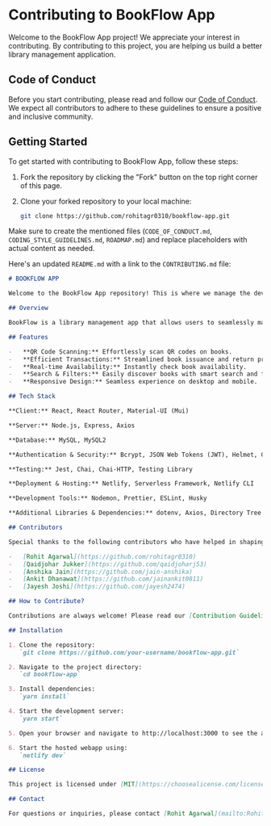 # Contributing to BookFlow App

Welcome to the BookFlow App project! We appreciate your interest in contributing. By contributing to this project, you are helping us build a better library management application.

## Code of Conduct

Before you start contributing, please read and follow our [Code of Conduct](CODE_OF_CONDUCT.md). We expect all contributors to adhere to these guidelines to ensure a positive and inclusive community.

## Getting Started

To get started with contributing to BookFlow App, follow these steps:

1. Fork the repository by clicking the "Fork" button on the top right corner of this page.

2. Clone your forked repository to your local machine:
   ```bash
   git clone https://github.com/rohitagr0310/bookflow-app.git
   ```

Make sure to create the mentioned files (`CODE_OF_CONDUCT.md`, `CODING_STYLE_GUIDELINES.md`, `ROADMAP.md`) and replace placeholders with actual content as needed.

Here's an updated `README.md` with a link to the `CONTRIBUTING.md` file:

```markdown
# BOOKFLOW APP

Welcome to the BookFlow App repository! This is where we manage the development of our library management application built using React.

## Overview

BookFlow is a library management app that allows users to seamlessly manage book borrowing and returns using QR code scanning. This app aims to provide an efficient way to interact with library resources without the need for direct librarian involvement.

## Features

-   **QR Code Scanning:** Effortlessly scan QR codes on books.
-   **Efficient Transactions:** Streamlined book issuance and return process.
-   **Real-time Availability:** Instantly check book availability.
-   **Search & Filters:** Easily discover books with smart search and filters.
-   **Responsive Design:** Seamless experience on desktop and mobile.

## Tech Stack

**Client:** React, React Router, Material-UI (Mui)

**Server:** Node.js, Express, Axios

**Database:** MySQL, MySQL2

**Authentication & Security:** Bcrypt, JSON Web Tokens (JWT), Helmet, Cors

**Testing:** Jest, Chai, Chai-HTTP, Testing Library

**Deployment & Hosting:** Netlify, Serverless Framework, Netlify CLI

**Development Tools:** Nodemon, Prettier, ESLint, Husky

**Additional Libraries & Dependencies:** dotenv, Axios, Directory Tree

## Contributors

Special thanks to the following contributors who have helped in shaping the BookFlow App:

-   [Rohit Agarwal](https://github.com/rohitagr0310)
-   [Qaidjohar Jukker](https://github.com/qaidjoharj53)
-   [Anshika Jain](https://github.com/jain-anshika)
-   [Ankit Dhanawat](https://github.com/jainankit0811)
-   [Jayesh Joshi](https://github.com/jayesh2474)

## How to Contribute?

Contributions are always welcome! Please read our [Contribution Guidelines](CONTRIBUTING.md) for details on how to get started.

## Installation

1. Clone the repository:
   `git clone https://github.com/your-username/bookflow-app.git`

2. Navigate to the project directory:
   `cd bookflow-app`

3. Install dependencies:
   `yarn install`

4. Start the development server:
   `yarn start`

5. Open your browser and navigate to http://localhost:3000 to see the app in action.

6. Start the hosted webapp using:
   `netlify dev`

## License

This project is licensed under [MIT](https://choosealicense.com/licenses/mit/).

## Contact

For questions or inquiries, please contact [Rohit Agarwal](mailto:Rohitagr2610@gmail.com).

